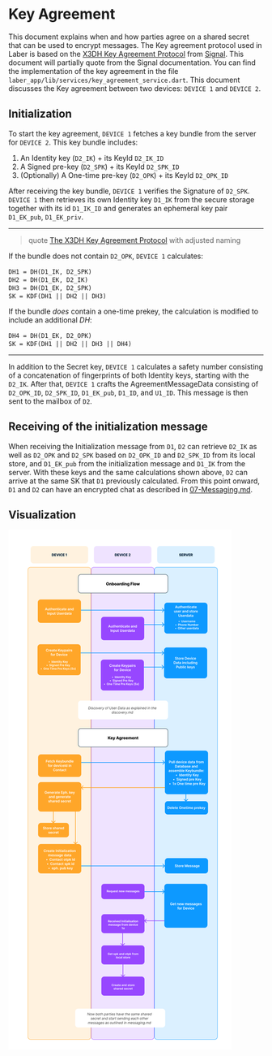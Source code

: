 # Key Agreement
This document explains when and how parties agree on a shared secret that can be used to encrypt messages. The Key agreement protocol used in Laber is based on the [X3DH Key Agreement Protocol](https://signal.org/docs/specifications/x3dh/) from [Signal](https://signal.org). This document will partially quote from the Signal documentation.
You can find the implementation of the key agreement in the file `laber_app/lib/services/key_agreement_service.dart`.
This document discusses the Key agreement between two devices: `DEVICE 1` and `DEVICE 2`.

## Initialization
To start the key agreement, `DEVICE 1` fetches a key bundle from the server for `DEVICE 2`. This key bundle includes:
1. An Identity key (`D2_IK`) + its KeyId `D2_IK_ID`
2. A Signed pre-key (`D2_SPK`) + its KeyId `D2_SPK_ID`
3. (Optionally) A One-time pre-key (`D2_OPK`) + its KeyId `D2_OPK_ID`

After receiving the key bundle, `DEVICE 1` verifies the Signature of `D2_SPK`.
`DEVICE 1` then retrieves its own Identity key `D1_IK` from the secure storage together with its id `D1_IK_ID` and generates an ephemeral key pair `D1_EK_pub`, `D1_EK_priv`. 

---
> quote [The X3DH Key Agreement Protocol](https://signal.org/docs/specifications/x3dh/) with adjusted naming

If the bundle does not contain `D2_OPK`, `DEVICE 1` calculates:
```
DH1 = DH(D1_IK, D2_SPK)
DH2 = DH(D1_EK, D2_IK)
DH3 = DH(D1_EK, D2_SPK)
SK = KDF(DH1 || DH2 || DH3)
```
If the bundle *does* contain a one-time prekey, the calculation is modified to include an additional *DH*:
```
DH4 = DH(D1_EK, D2_OPK)
SK = KDF(DH1 || DH2 || DH3 || DH4)
```
---

In addition to the Secret key, `DEVICE 1` calculates a safety number consisting of a concatenation of fingerprints of both Identity keys, starting with the `D2_IK`.
After that, `DEVICE 1` crafts the AgreementMessageData consisting of `D2_OPK_ID`, `D2_SPK_ID`, `D1_EK_pub`, `D1_ID`, and `U1_ID`. This message is then sent to the mailbox of `D2`.

## Receiving of the initialization message
When receiving the Initialization message from `D1`, `D2` can retrieve `D2_IK` as well as `D2_OPK` and `D2_SPK` based on `D2_OPK_ID` and `D2_SPK_ID` from its local store, and `D1_EK_pub` from the initialization message and `D1_IK` from the server.
With these keys and the same calculations shown above, `D2` can arrive at the same SK that `D1` previously calculated.
From this point onward, `D1` and `D2` can have an encrypted chat as described in [07-Messaging.md](./07-Messaging.md).

## Visualization
![image](./assets/KeyAgreement.png)

